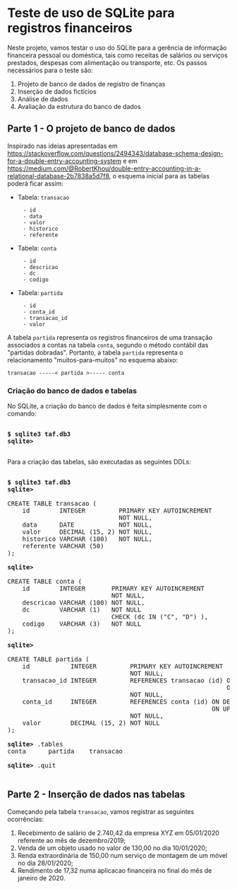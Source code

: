 # Teste de uso de SQLite para registros financeiros

Neste projeto, vamos testar o uso do SQLite para a gerência de informação financeira pessoal ou doméstica, tais como receitas de salários ou serviços prestados, despesas com alimentação ou transporte, etc. Os passos necessários para o teste são:

1. Projeto de banco de dados de registro de finanças
2. Inserção de dados fictícios
3. Análise de dados
4. Avaliação da estrutura do banco de dados

## Parte 1 - O projeto de banco de dados
Inspirado nas ideias apresentadas em https://stackoverflow.com/questions/2494343/database-schema-design-for-a-double-entry-accounting-system e em https://medium.com/@RobertKhou/double-entry-accounting-in-a-relational-database-2b7838a5d7f8, o esquema inicial para as tabelas poderá ficar assim:

- Tabela: ``transacao``
```
     - id
     - data
     - valor
     - historico
     - referente
```
- Tabela: ``conta``
```
     - id
     - descricao
     - dc
     - codigo
```
- Tabela: ``partida``
```
     - id
     - conta_id
     - transacao_id
     - valor
```
A tabela ``partida`` representa os registros financeiros de uma transação associados a contas na tabela ``conta``, segundo o método contábil das "partidas dobradas". Portanto, a tabela ``partida`` representa o relacionamento "muitos-para-muitos" no esquema abaixo:
```
transacao -----< partida >----- conta
```
### Criação do banco de dados e tabelas

No SQLite, a criação do banco de dados é feita simplesmente com o comando:
<pre>
<b>
$ sqlite3 taf.db3
sqlite>
</b>
</pre>
Para a criação das tabelas, são executadas as seguintes DDLs:
<pre>
<b>
$ sqlite3 taf.db3
sqlite>
</b>
CREATE TABLE transacao (
    id        INTEGER         PRIMARY KEY AUTOINCREMENT
                              NOT NULL,
    data      DATE            NOT NULL,
    valor     DECIMAL (15, 2) NOT NULL,
    historico VARCHAR (100)   NOT NULL,
    referente VARCHAR (50) 
);
<b>
sqlite>
</b>
CREATE TABLE conta (
    id        INTEGER       PRIMARY KEY AUTOINCREMENT
                            NOT NULL,
    descricao VARCHAR (100) NOT NULL,
    dc        VARCHAR (1)   NOT NULL
                            CHECK (dc IN ("C", "D") ),
    codigo    VARCHAR (3)   NOT NULL
);
<b>
sqlite>
</b>
CREATE TABLE partida (
    id           INTEGER         PRIMARY KEY AUTOINCREMENT
                                 NOT NULL,
    transacao_id INTEGER         REFERENCES transacao (id) ON DELETE CASCADE
                                                           ON UPDATE CASCADE
                                 NOT NULL,
    conta_id     INTEGER         REFERENCES conta (id) ON DELETE CASCADE
                                                       ON UPDATE CASCADE
                                 NOT NULL,
    valor        DECIMAL (15, 2) NOT NULL
);

<b>sqlite></b> .tables
conta      partida    transacao

<b>sqlite></b> .quit
</b>
</pre>
## Parte 2 - Inserção de dados nas tabelas

Começando pela tabela ``transacao``, vamos registrar as seguintes ocorrências:
1. Recebimento de salário de 2.740,42 da empresa XYZ em 05/01/2020 referente ao mês de dezembro/2019;
2. Venda de um objeto usado no valor de 130,00 no dia 10/01/2020;
3. Renda extraordinária de 150,00 num serviço de montagem de um móvel no dia 28/01/2020;
4. Rendimento de 17,32 numa aplicacao financeira no final do mês de janeiro de 2020.